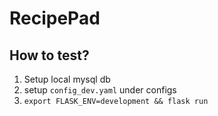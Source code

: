 # RecipePad
## How to test?
1. Setup local mysql db
2. setup `config_dev.yaml` under configs
3. `export FLASK_ENV=development && flask run`